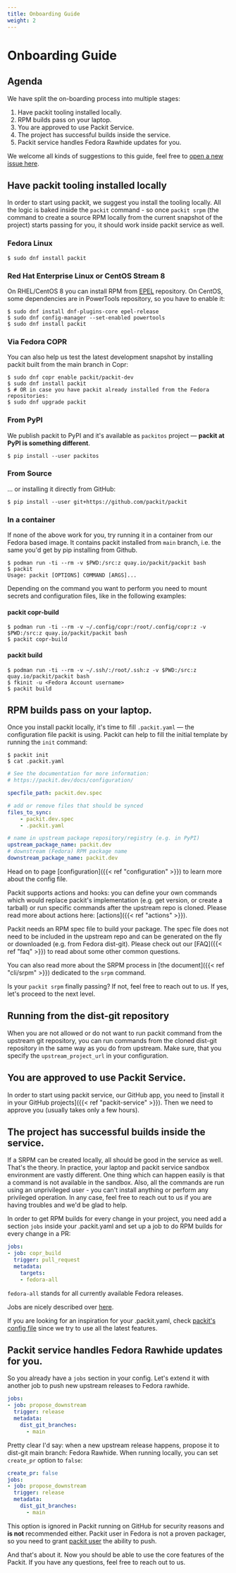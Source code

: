 ```yaml
---
title: Onboarding Guide
weight: 2
---
```


# Onboarding Guide

## Agenda

We have split the on-boarding process into multiple stages:

1. Have packit tooling installed locally.
2. RPM builds pass on your laptop.
3. You are approved to use Packit Service.
4. The project has successful builds inside the service.
5. Packit service handles Fedora Rawhide updates for you.

We welcome all kinds of suggestions to this guide, feel free to [open a new issue
here](https://github.com/packit/packit.dev/issues/new).

## Have packit tooling installed locally

In order to start using packit, we suggest you install the tooling locally. All
the logic is baked inside the `packit` command - so once `packit srpm` (the command
to create a source RPM locally from the current snapshot of the project) starts
passing for you, it should work inside packit service as well.

### Fedora Linux

    $ sudo dnf install packit

### Red Hat Enterprise Linux or CentOS Stream 8

On RHEL/CentOS 8 you can install RPM from [EPEL](https://fedoraproject.org/wiki/EPEL) repository.
On CentOS, some dependencies are in PowerTools repository, so you have to enable it:

    $ sudo dnf install dnf-plugins-core epel-release
    $ sudo dnf config-manager --set-enabled powertools
    $ sudo dnf install packit

### Via Fedora COPR

You can also help us test the latest development snapshot by installing packit
built from the main branch in Copr:

    $ sudo dnf copr enable packit/packit-dev
    $ sudo dnf install packit
    $ # OR in case you have packit already installed from the Fedora repositories:
    $ sudo dnf upgrade packit

### From PyPI

We publish packit to PyPI and it's available as `packitos` project — **packit
at PyPI is something different**.

    $ pip install --user packitos

### From Source

... or installing it directly from GitHub:

    $ pip install --user git+https://github.com/packit/packit

### In a container

If none of the above work for you, try running it in a container
from our Fedora based image. It contains packit installed from `main` branch,
i.e. the same you'd get by pip installing from Github.

    $ podman run -ti --rm -v $PWD:/src:z quay.io/packit/packit bash
    $ packit
    Usage: packit [OPTIONS] COMMAND [ARGS]...

Depending on the command you want to perform you need to mount secrets and
configuration files, like in the following examples:

#### packit copr-build

    $ podman run -ti --rm -v ~/.config/copr:/root/.config/copr:z -v $PWD:/src:z quay.io/packit/packit bash
    $ packit copr-build

#### packit build

    $ podman run -ti --rm -v ~/.ssh/:/root/.ssh:z -v $PWD:/src:z quay.io/packit/packit bash
    $ fkinit -u <Fedora Account username>
    $ packit build


## RPM builds pass on your laptop.

Once you install packit locally, it's time to fill `.packit.yaml` — the
configuration file packit is using. Packit can help to fill the initial
template by running the `init` command:

    $ packit init
    $ cat .packit.yaml

```yaml
# See the documentation for more information:
# https://packit.dev/docs/configuration/

specfile_path: packit.dev.spec

# add or remove files that should be synced
files_to_sync:
    - packit.dev.spec
    - .packit.yaml

# name in upstream package repository/registry (e.g. in PyPI)
upstream_package_name: packit.dev
# downstream (Fedora) RPM package name
downstream_package_name: packit.dev
```

Head on to page [configuration]({{< ref "configuration" >}}) to learn more
about the config file.

Packit supports actions and hooks: you can define your own commands which would
replace packit's implementation (e.g. get version, or create a tarball) or run
specific commands after the upstream repo is cloned. Please read more about
actions here: [actions]({{< ref "actions" >}}).

Packit needs an RPM spec file to build your package. The spec file does not
need to be included in the upstream repo and can be generated on the fly or
downloaded (e.g. from Fedora dist-git). Please check out our [FAQ]({{< ref
"faq" >}}) to read about some other common questions.

You can also read more about the SRPM process in [the document]({{< ref
"cli/srpm" >}}) dedicated to the `srpm` command.

Is your `packit srpm` finally passing? If not, feel free to reach out to us. If
yes, let's proceed to the next level.


## Running from the dist-git repository

When you are not allowed or do not want to run packit command from the upstream
git repository, you can run commands from the cloned dist-git repository in the
same way as you do from upstream.  Make sure, that you specify the
`upstream_project_url` in your configuration.

## You are approved to use Packit Service.

In order to start using packit service, our GitHub app, you need to [install it
in your GitHub projects]({{< ref "packit-service" >}}). Then we need to
approve you (usually takes only a few hours).

## The project has successful builds inside the service.

If a SRPM can be created locally, all should be good in the service as well.
That's the theory. In practice, your laptop and packit service sandbox
environment are vastly different. One thing which can happen easily is that a
command is not available in the sandbox. Also, all the commands are run using
an unprivileged user - you can't install anything or perform any privileged
operation. In any case, feel free to reach out to us if you are having troubles
and we'd be glad to help.

In order to get RPM builds for every change in your project, you need add a
section `jobs` inside your .packit.yaml and set up a job to do RPM builds for
every change in a PR:

```yaml
jobs:
- job: copr_build
  trigger: pull_request
  metadata:
    targets:
    - fedora-all
```

`fedora-all` stands for all currently available Fedora releases.

Jobs are nicely described over [here](/docs/configuration/#jobs).

If you are looking for an inspiration for your .packit.yaml, check [packit's
config file](https://github.com/packit/packit/blob/main/.packit.yaml)
since we try to use all the latest features.

## Packit service handles Fedora Rawhide updates for you.

So you already have a `jobs` section in your config. Let's extend it with another
job to push new upstream releases to Fedora rawhide.

```yaml
jobs:
- job: propose_downstream
  trigger: release
  metadata:
    dist_git_branches:
      - main
```

Pretty clear I'd say: when a new upstream release happens, propose it to
dist-git main branch: Fedora Rawhide. When running locally, you can set `create_pr`
option to `false`:

```yaml
create_pr: false
jobs:
- job: propose_downstream
  trigger: release
  metadata:
    dist_git_branches:
      - main
```

This option is ignored in Packit running on GitHub for security reasons and **is not**
recommended either. Packit user in Fedora is not a proven packager, so you need
to grant [packit user](https://src.fedoraproject.org/user/packit) the ability to push.

And that's about it. Now you should be able to use the core features of the Packit.
If you have any questions, feel free to reach out to us.
